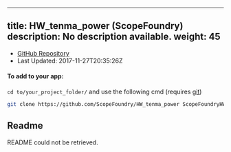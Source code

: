
---
title: HW_tenma_power (ScopeFoundry)
description: No description available.
weight: 45
---
- [GitHub Repository](https://github.com/ScopeFoundry/HW_tenma_power)
- Last Updated: 2017-11-27T20:35:26Z


#### To add to your app:

`cd to/your_project_folder/` and use the following cmd (requires [git](/docs/100_development/20_git/))

```bash
git clone https://github.com/ScopeFoundry/HW_tenma_power ScopeFoundryHW/tenma_power
```


## Readme
README could not be retrieved.
